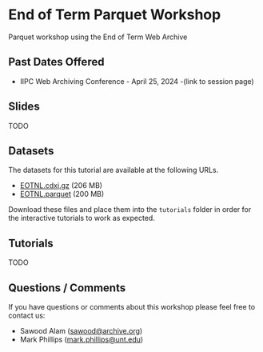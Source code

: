 # End of Term Parquet Workshop

Parquet workshop using the End of Term Web Archive

## Past Dates Offered

* IIPC Web Archiving Conference - April 25, 2024 -(link to session page)


## Slides

TODO

## Datasets

The datasets for this tutorial are available at the following URLs.

* [EOTNL.cdxj.gz](https://github.com/end-of-term/eot-parquet-workshop/releases/download/datasets/EOTNL.cdxj.gz) (206 MB)
* [EOTNL.parquet](https://github.com/end-of-term/eot-parquet-workshop/releases/download/datasets/EOTNL.parquet) (200 MB)

Download these files and place them into the `tutorials` folder in order for the interactive tutorials to work as expected.

## Tutorials

TODO

## Questions / Comments

If you have questions or comments about this workshop please feel free to contact us:
* Sawood Alam (sawood@archive.org)
* Mark Phillips (mark.phillips@unt.edu)
